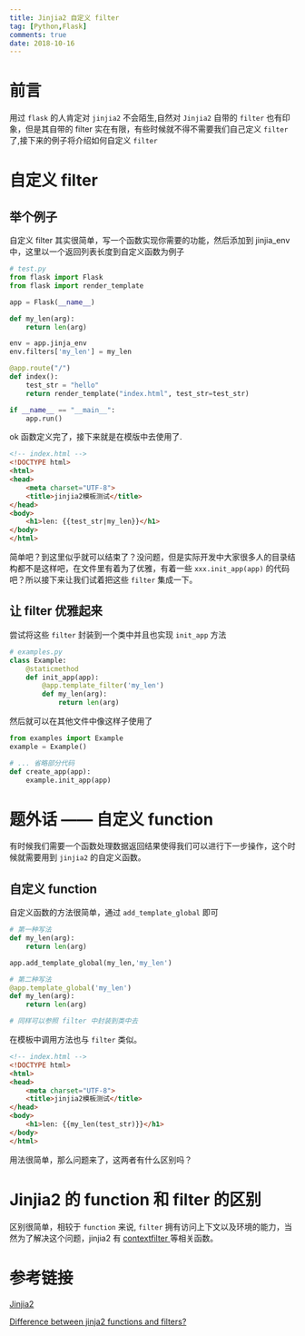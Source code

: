 ```yaml
---
title: Jinjia2 自定义 filter
tag: [Python,Flask]
comments: true
date: 2018-10-16
---
```








# 前言

用过 <code>flask</code> 的人肯定对 <code>jinjia2</code> 不会陌生,自然对 <code>Jinjia2</code> 自带的 <code>filter</code> 也有印象，但是其自带的 filter 实在有限，有些时候就不得不需要我们自己定义 <code>filter</code> 了,接下来的例子将介绍如何自定义 <code>filter</code>

# 自定义 filter

## 举个例子
自定义 filter 其实很简单，写一个函数实现你需要的功能，然后添加到 jinjia_env 中，这里以一个返回列表长度到自定义函数为例子

```python
# test.py
from flask import Flask
from flask import render_template

app = Flask(__name__)

def my_len(arg):
    return len(arg)

env = app.jinja_env
env.filters['my_len'] = my_len 

@app.route("/")
def index():
    test_str = "hello"
    return render_template("index.html", test_str=test_str)

if __name__ == "__main__":
    app.run()
```

ok 函数定义完了，接下来就是在模版中去使用了.

```html
<!-- index.html -->
<!DOCTYPE html>
<html>
<head>
    <meta charset="UTF-8">
    <title>jinjia2模板测试</title>
</head>
<body>
    <h1>len: {{test_str|my_len}}</h1>
</body>
</html>
```

简单吧？到这里似乎就可以结束了？没问题，但是实际开发中大家很多人的目录结构都不是这样吧，在文件里有着为了优雅，有着一些
<code>xxx.init_app(app)</code> 的代码吧？所以接下来让我们试着把这些 <code>filter</code> 集成一下。

## 让 filter 优雅起来

尝试将这些 <code>filter</code> 封装到一个类中并且也实现 <code>init_app</code> 方法

```python
# examples.py
class Example:
    @staticmethod
    def init_app(app):
        @app.template_filter('my_len')
        def my_len(arg):
            return len(arg)
```

然后就可以在其他文件中像这样子使用了

```python
from examples import Example
example = Example()

# ... 省略部分代码
def create_app(app):
    example.init_app(app)
```

# 题外话 —— 自定义 function

有时候我们需要一个函数处理数据返回结果使得我们可以进行下一步操作，这个时候就需要用到 <code>jinjia2</code> 的自定义函数。

## 自定义 function

自定义函数的方法很简单，通过 <code>add_template_global</code> 即可

```python
# 第一种写法
def my_len(arg):
    return len(arg)

app.add_template_global(my_len,'my_len')

# 第二种写法
@app.template_global('my_len')
def my_len(arg):
    return len(arg)

# 同样可以参照 filter 中封装到类中去
```

在模板中调用方法也与 <code>filter</code> 类似。


```html
<!-- index.html -->
<!DOCTYPE html>
<html>
<head>
    <meta charset="UTF-8">
    <title>jinjia2模板测试</title>
</head>
<body>
    <h1>len: {{my_len(test_str)}}</h1>
</body>
</html>
```

用法很简单，那么问题来了，这两者有什么区别吗？

# Jinjia2 的 function 和 filter 的区别

区别很简单，相较于 <code>function</code> 来说, <code>filter</code> 拥有访问上下文以及环境的能力，当然为了解决这个问题，jinjia2 有 [contextfilter ](http://jinja.pocoo.org/docs/2.10/api/#utilities) 等相关函数。


# 参考链接

[Jinjia2](http://jinja.pocoo.org/docs/2.10/api/)

[Difference between jinja2 functions and filters?](https://stackoverflow.com/questions/22491510/difference-between-jinja2-functions-and-filters)